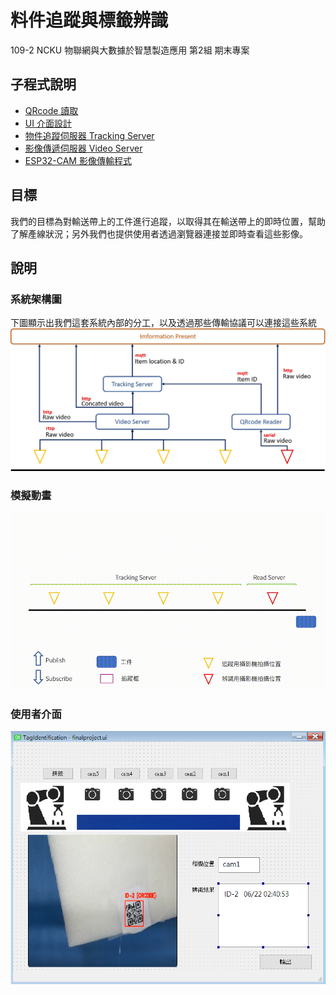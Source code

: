# 料件追蹤與標籤辨識
109-2 NCKU 物聯網與大數據於智慧製造應用 第2組 期末專案

## 子程式說明
- [QRcode 讀取](/QRcode_reader)
- [UI 介面設計](/UI_design)
- [物件追蹤伺服器 Tracking Server](/ItemTracking)
- [影像傳遞伺服器 Video Server](/VideoStreaming_Server)
- [ESP32-CAM 影像傳輸程式](/ESP32_CAM_Stream)

## 目標
我們的目標為對輸送帶上的工件進行追蹤，以取得其在輸送帶上的即時位置，幫助了解產線狀況；另外我們也提供使用者透過瀏覽器連接並即時查看這些影像。

## 說明
### 系統架構圖
下圖顯示出我們這套系統內部的分工，以及透過那些傳輸協議可以連接這些系統
![](/img/架構圖.jpg)
### 模擬動畫
![](img/模擬動畫.gif)
### 使用者介面
![](/img/ui.png)


